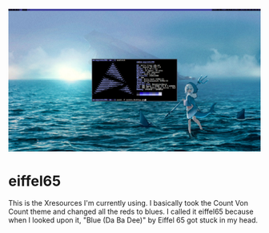 ![alt text](https://github.com/em-777/eiffel65/blob/63bf36313b8243d4276ae75963a74563c2630e23/screen_desktop.png)

# eiffel65

This is the Xresources I'm currently using. I basically took the Count Von Count theme and changed all the reds to blues. I called it eiffel65 because when I looked upon it, "Blue (Da Ba Dee)" by Eiffel 65 got stuck in my head.
